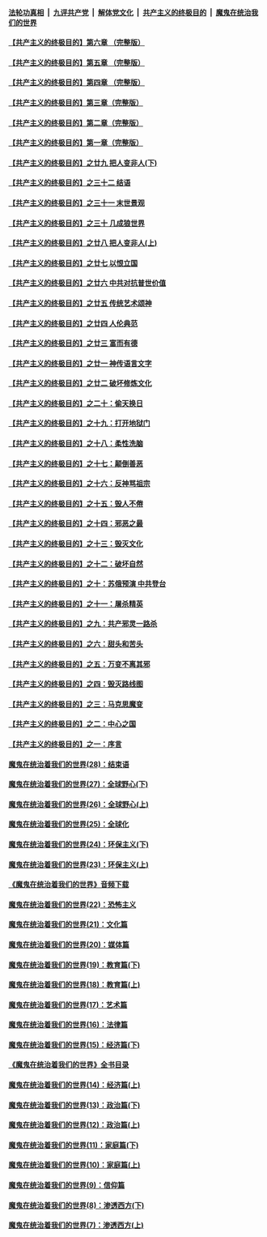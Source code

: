 ####  [法轮功真相](../../../../basic/blob/master/README.md?t=06152031) &nbsp;|&nbsp; [九评共产党](../../../../9ping.md/blob/master/README.md?t=06152031) &nbsp;|&nbsp; [解体党文化](../../../../jtdwh.md/blob/master/README.md?t=06152031)  &nbsp;|&nbsp; [共产主义的终极目的](../../../../gczydzjmd.md/blob/master/README.md?t=06152031) &nbsp;|&nbsp; [魔鬼在统治我们的世界](../../../../mgztzwmdsj.md/blob/master/README.md?t=06152031) 

#### [【共产主义的终极目的】第六章 （完整版）](../pages/nsc422/n11428913.md?t=06152031) 

#### [【共产主义的终极目的】第五章 （完整版）](../pages/nsc422/n11428912.md?t=06152031) 

#### [【共产主义的终极目的】第四章 （完整版）](../pages/nsc422/n11428907.md?t=06152031) 

#### [【共产主义的终极目的】第三章（完整版）](../pages/nsc422/n11428848.md?t=06152031) 

#### [【共产主义的终极目的】第二章（完整版）](../pages/nsc422/n11428831.md?t=06152031) 

#### [【共产主义的终极目的】第一章（完整版）](../pages/nsc422/n11417651.md?t=06152031) 

#### [【共产主义的终极目的】之廿九 把人变非人(下)](../pages/nsc422/n11344140.md?t=06152031) 

#### [【共产主义的终极目的】之三十二 结语](../pages/nsc422/n11360535.md?t=06152031) 

#### [【共产主义的终极目的】之三十一 末世景观](../pages/nsc422/n11351129.md?t=06152031) 

#### [【共产主义的终极目的】之三十 几成狼世界](../pages/nsc422/n11348280.md?t=06152031) 

#### [【共产主义的终极目的】之廿八 把人变非人(上)](../pages/nsc422/n11340492.md?t=06152031) 

#### [【共产主义的终极目的】之廿七 以恨立国](../pages/nsc422/n11336944.md?t=06152031) 

#### [【共产主义的终极目的】之廿六 中共对抗普世价值](../pages/nsc422/n11324785.md?t=06152031) 

#### [【共产主义的终极目的】之廿五 传统艺术颂神](../pages/nsc422/n11296396.md?t=06152031) 

#### [【共产主义的终极目的】之廿四 人伦典范](../pages/nsc422/n11296397.md?t=06152031) 

#### [【共产主义的终极目的】之廿三 富而有德](../pages/nsc422/n11283598.md?t=06152031) 

#### [【共产主义的终极目的】之廿一 神传语言文字](../pages/nsc422/n11263265.md?t=06152031) 

#### [【共产主义的终极目的】之廿二 破坏修炼文化](../pages/nsc422/n11245728.md?t=06152031) 

#### [【共产主义的终极目的】之二十：偷天换日](../pages/nsc422/n11238846.md?t=06152031) 

#### [【共产主义的终极目的】之十九：打开地狱门](../pages/nsc422/n11206376.md?t=06152031) 

#### [【共产主义的终极目的】之十八：柔性洗脑](../pages/nsc422/n11199994.md?t=06152031) 

#### [【共产主义的终极目的】之十七：颠倒善恶](../pages/nsc422/n11179782.md?t=06152031) 

#### [【共产主义的终极目的】之十六：反神骂祖宗](../pages/nsc422/n11166798.md?t=06152031) 

#### [【共产主义的终极目的】之十五：毁人不倦](../pages/nsc422/n11166792.md?t=06152031) 

#### [【共产主义的终极目的】之十四：邪恶之最](../pages/nsc422/n11150249.md?t=06152031) 

#### [【共产主义的终极目的】之十三：毁灭文化](../pages/nsc422/n11135227.md?t=06152031) 

#### [【共产主义的终极目的】之十二：破坏自然](../pages/nsc422/n11135214.md?t=06152031) 

#### [【共产主义的终极目的】之十：苏俄预演 中共登台](../pages/nsc422/n11118424.md?t=06152031) 

#### [【共产主义的终极目的】之十一：屠杀精英](../pages/nsc422/n11118442.md?t=06152031) 

#### [【共产主义的终极目的】之九：共产邪灵一路杀](../pages/nsc422/n11114139.md?t=06152031) 

#### [【共产主义的终极目的】之六：甜头和苦头](../pages/nsc422/n11096971.md?t=06152031) 

#### [【共产主义的终极目的】之五：万变不离其邪](../pages/nsc422/n11091285.md?t=06152031) 

#### [【共产主义的终极目的】之四：毁灭路线图](../pages/nsc422/n11086284.md?t=06152031) 

#### [【共产主义的终极目的】之三：马克思魔变](../pages/nsc422/n11061941.md?t=06152031) 

#### [【共产主义的终极目的】之二：中心之国](../pages/nsc422/n11047728.md?t=06152031) 

#### [【共产主义的终极目的】之一：序言](../pages/nsc422/n11086077.md?t=06152031) 

#### [魔鬼在统治着我们的世界(28)：结束语](../pages/nsc422/n10936246.md?t=06152031) 

#### [魔鬼在统治着我们的世界(27)：全球野心(下)](../pages/nsc422/n10928319.md?t=06152031) 

#### [魔鬼在统治着我们的世界(26)：全球野心(上)](../pages/nsc422/n10900318.md?t=06152031) 

#### [魔鬼在统治着我们的世界(25)：全球化](../pages/nsc422/n10788205.md?t=06152031) 

#### [魔鬼在统治着我们的世界(24)：环保主义(下)](../pages/nsc422/n10695307.md?t=06152031) 

#### [魔鬼在统治着我们的世界(23)：环保主义(上)](../pages/nsc422/n10688613.md?t=06152031) 

#### [《魔鬼在统治着我们的世界》音频下载](../pages/nsc422/n10635553.md?t=06152031) 

#### [魔鬼在统治着我们的世界(22)：恐怖主义](../pages/nsc422/n10614727.md?t=06152031) 

#### [魔鬼在统治着我们的世界(21)：文化篇](../pages/nsc422/n10597706.md?t=06152031) 

#### [魔鬼在统治着我们的世界(20)：媒体篇](../pages/nsc422/n10586579.md?t=06152031) 

#### [魔鬼在统治着我们的世界(19)：教育篇(下)](../pages/nsc422/n10564808.md?t=06152031) 

#### [魔鬼在统治着我们的世界(18)：教育篇(上)](../pages/nsc422/n10526970.md?t=06152031) 

#### [魔鬼在统治着我们的世界(17)：艺术篇](../pages/nsc422/n10499093.md?t=06152031) 

#### [魔鬼在统治着我们的世界(16)：法律篇](../pages/nsc422/n10485969.md?t=06152031) 

#### [魔鬼在统治着我们的世界(15)：经济篇(下)](../pages/nsc422/n10469975.md?t=06152031) 

#### [《魔鬼在统治着我们的世界》全书目录](../pages/nsc422/n10464261.md?t=06152031) 

#### [魔鬼在统治着我们的世界(14)：经济篇(上)](../pages/nsc422/n10457370.md?t=06152031) 

#### [魔鬼在统治着我们的世界(13)：政治篇(下)](../pages/nsc422/n10448270.md?t=06152031) 

#### [魔鬼在统治着我们的世界(12)：政治篇(上)](../pages/nsc422/n10444576.md?t=06152031) 

#### [魔鬼在统治着我们的世界(11)：家庭篇(下)](../pages/nsc422/n10440961.md?t=06152031) 

#### [魔鬼在统治着我们的世界(10)：家庭篇(上)](../pages/nsc422/n10435448.md?t=06152031) 

#### [魔鬼在统治着我们的世界(9)：信仰篇](../pages/nsc422/n10432159.md?t=06152031) 

#### [魔鬼在统治着我们的世界(8)：渗透西方(下)](../pages/nsc422/n10429603.md?t=06152031) 

#### [魔鬼在统治着我们的世界(7)：渗透西方(上)](../pages/nsc422/n10426013.md?t=06152031) 

